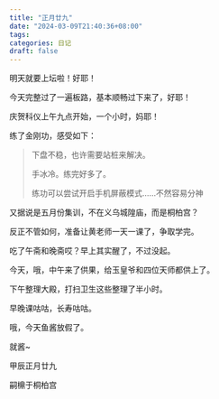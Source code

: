 ```yaml
---
title: "正月廿九"
date: "2024-03-09T21:40:36+08:00"
tags: 
categories: 日记
draft: false
---
```

明天就要上坛啦！好耶！

今天完整过了一遍板路，基本顺畅过下来了，好耶！

庆贺科仪上午九点开始，一个小时，妈耶！

练了金刚功，感受如下：

> 下盘不稳，也许需要站桩来解决。
> 
> 手冰冷。练完好多了。
> 
> 练功可以尝试开启手机屏蔽模式……不然容易分神

又据说是五月份集训，不在义乌城隍庙，而是桐柏宫？

反正不管如何，准备让黄老师一天一课了，争取学完。

吃了午斋和晚斋哎？早上其实醒了，不过没起。

今天，哦，中午来了供果，给玉皇爷和四位天师都供上了。

下午整理大殿，打扫卫生这些整理了半小时。

早晚课咕咕，长寿咕咕。

哦，今天鱼酱放假了。

就酱~

甲辰正月廿九

嗣檙于桐柏宫